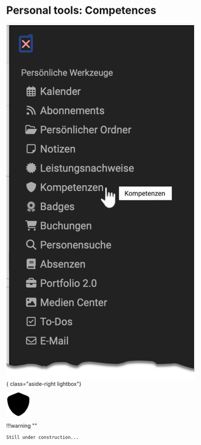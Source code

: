 # Personal tools: Competences

![pers_menu_competences_v1_de.png](assets/pers_menu_competences_v1_de.png){ class="aside-right lightbox"}

![icon_competences.png](assets/icon_competences.png)


!!!warning ""

    Still under construction...

